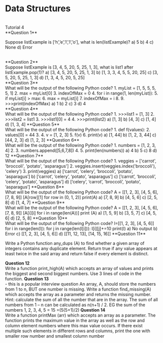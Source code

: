 # Data Structures
<br>
Tutorial 4<br>
**Question 1**<br>
<p>
Suppose listExample is [‘h’,’e’,’l’,’l’,’o’], what is len(listExample)?
a) 5
b) 4
c) None
d) Error</p>
<br>
**Question 2**<br>
Suppose listExample is [3, 4, 5, 20, 5, 25, 1, 3], what is list1 after listExample.pop(1)?
a) [3, 4, 5, 20, 5, 25, 1, 3] 
b) [1, 3, 3, 4, 5, 5, 20, 25] 
c) [3, 5, 20, 5, 25, 1, 3] 
d) [1, 3, 4, 5, 20, 5, 25] <br>
**Question 3**<br>
What will be the output of the following Python code?
1. myList = [1, 5, 5, 5, 5, 1]
2. max = myList[0]
3. indexOfMax = 0
4. for i in range(1, len(myList)):
5. if myList[i] > max:
6. max = myList[i]
7. indexOfMax = i
8.
9. >>>print(indexOfMax)
a) 1
b) 2
c) 3
d) 4
<br>
**Question 4**<br>
What will be the output of the following Python code?
1. >>>list1 = [1, 3]
2. >>>list2 = list1
3. >>>list1[0] = 4
4. >>>print(list2)
a) [1, 3] 
b) [4, 3] c) [1, 4] 
d) [1, 3, 4] 
**Question 5**<br>
What will be the output of the following Python code?
1. def f(values):
2. values[0] = 44
3.
4. v = [1, 2, 3]
5. f(v)
6. print(v)
a) [1, 44] 
b) [1, 2, 3, 44] 
c) [44, 2, 3] 
d) [1, 2, 3] 
**Question 6**<br>
What will be the output of the following Python code?
1. numbers = [1, 2, 3, 4]
2.
3. numbers.append([5,6,7,8])
4.
5. print(len(numbers))
a) 4
b) 5
c) 8
d) 12
**Question 7**<br>
What will be the output of the following Python code?
1. veggies = ['carrot', 'broccoli', 'potato', 'asparagus']
2. veggies.insert(veggies.index('broccoli'), 'celery')
3. print(veggies)
a) [‘carrot’, ‘celery’, ‘broccoli’, ‘potato’, ‘asparagus’]
b) [‘carrot’, ‘celery’, ‘potato’, ‘asparagus’] 
c) [‘carrot’, ‘broccoli’, ‘celery’, ‘potato’, ‘asparagus’] 
d) [‘celery’, ‘carrot’, ‘broccoli’, ‘potato’, ‘asparagus’] 
**Question 8**<br>
What will be the output of the following Python code?
A = [[1, 2, 3], [4, 5, 6],
 [7, 8, 9]]
[A[row][1] for row in (0, 1, 2)]
print(A)
a) [7, 8, 9] 
b) [4, 5, 6] 
c) [2, 5, 8] 
d) [1, 4, 7] 
**Question 9**<br>
What will be the output of the following Python code?
A = [[1, 2, 3],
 [4, 5, 6],
 [7, 8, 9]]
[A[i][i] for i in range(len(A))]
print (A)
a) [1, 5, 9] 
b) [3, 5, 7] 
c) [4, 5, 6] 
d) [2, 5, 8] 
**Question 10**<br>
What will be the output of the following Python code?
l=[[1, 2, 3], [4, 5, 6]]
for i in range(len(l)):
for j in range(len(l[i])):
l[i][j]+=10
print(l)
a) No output
b) Error
c) [[1, 2, 3], [4, 5, 6]] 
d) [[11, 12, 13], [14, 15, 16]]
**Question 11**<br>
<p>
Write a Python function any_dups (A) to find whether a given array of integers contains any 
duplicate element. Return true if any value appears at least twice in the said array and 
return false if every element is distinct.</p>

**Question 12**<br>
Write a function print_high(A) which accepts an array of values and prints the biggest and 
second biggest numbers. Use 3 lines of code in the function.
**Question 13**<br> - this is a popular interview question
An array, A, should store the numbers from 1 to n, BUT one number is missing. Write a 
function find_missing(A) which accepts the array as a parameter and returns the missing 
number. Hint: calculate the sum of all the number that are in the array. The sum of all 
numbers from 1 – n can be calculated as n(n+1) / 2. EG the sum of the numbers 1, 2, 3, 4, 5 
= 15 =(5(5+1)/2)
**Question 14**<br>
Write a function printMax (arr) which accepts an array as a parameter. The function prints the 
maximum value in the array as well as the row and column element numbers where this max value 
occurs. If there exist multiple such elements in different rows and columns, print the one with 
smaller row number and smallest column number
